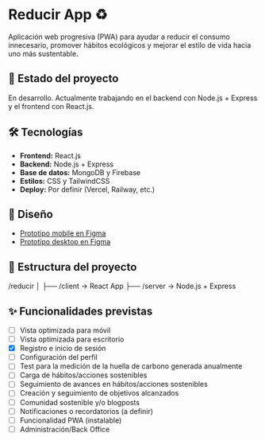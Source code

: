 # Reducir App ♻️

Aplicación web progresiva (PWA) para ayudar a reducir el consumo innecesario, promover hábitos ecológicos y mejorar el estilo de vida hacia uno más sustentable.

## 🚧 Estado del proyecto

En desarrollo. Actualmente trabajando en el backend con Node.js + Express y el frontend con React.js.

## 🛠 Tecnologías

- **Frontend:** React.js
- **Backend:** Node.js + Express
- **Base de datos:** MongoDB y Firebase
- **Estilos:** CSS y TailwindCSS
- **Deploy:** Por definir (Vercel, Railway, etc.)

## 🎨 Diseño

- [Prototipo mobile en Figma](https://www.figma.com/proto/hXLdrNPaP5iHCABIJFSBjO/Reducir-App?node-id=2003-22&t=nTqJ5FgR3jDXflpz-1) 
- [Prototipo desktop en Figma](https://www.figma.com/proto/hXLdrNPaP5iHCABIJFSBjO/Reducir-App?node-id=2428-735&p=f&t=svWC7NXsbQTKJxq6-1&scaling=scale-down&content-scaling=fixed&page-id=0%3A1)
  
## 📁 Estructura del proyecto

/reducir
│
├── /client → React App
├── /server → Node.js + Express


## ✨ Funcionalidades previstas
- [ ] Vista optimizada para móvil
- [ ] Vista optimizada para escritorio
- [x] Registro e inicio de sesión
- [ ] Configuración del perfil
- [ ] Test para la medición de la huella de carbono generada anualmente
- [ ] Carga de hábitos/acciones sostenibles
- [ ] Seguimiento de avances en hábitos/acciones sostenibles
- [ ] Creación y seguimiento de objetivos alcanzados
- [ ] Comunidad sostenible y/o blogposts
- [ ] Notificaciones o recordatorios (a definir)
- [ ] Funcionalidad PWA (instalable)
- [ ] Administración/Back Office
